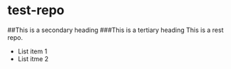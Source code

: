 # test-repo
##This is a secondary heading
###This is a tertiary heading
This is a rest repo.
* List item 1
* List itme 2
